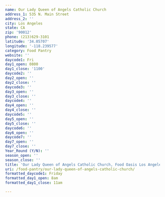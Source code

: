 ```yaml
---
name: Our Lady Queen of Angels Catholic Church
address_1: 535 N. Main Street
address_2: ''
city: Los Angeles
state: CA
zip: '90012'
phone: (213)629-3101
latitude: '34.05707'
longitude: '-118.239577'
category: Food Pantry
website: ''
daycode1: Fri
day1_open: 0800
day1_close: '1100'
daycode2: ''
day2_open: ''
day2_close: ''
daycode3: ''
day3_open: ''
day3_close: ''
daycode4: ''
day4_open: ''
day4_close: ''
daycode5: ''
day5_open: ''
day5_close: ''
daycode6: ''
day6_open: ''
daycode7: ''
day7_open: ''
day7_close: ''
Year_Round (Y/N): ''
season_open: ''
season_close: ''
title: 'Our Lady Queen of Angels Catholic Church, Food Oasis Los Angeles'
uri: /food-pantry/our-lady-queen-of-angels-catholic-church/
formatted_daycode1: Friday
formatted_day1_open: 8am
formatted_day1_close: 11am

---
```

